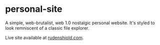 # personal-site
A simple, web-brutalist, web 1.0 nostalgic personal website. 
It's styled to look remniscent of a classic file explorer.

Live site available at [rudenshiold.com](rudenshiold.com).
